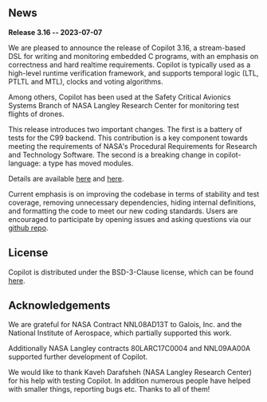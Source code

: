 ## News
**Release 3.16 -- 2023-07-07**

We are pleased to announce the release of Copilot 3.16, a stream-based DSL for
writing and monitoring embedded C programs, with an emphasis on correctness and
hard realtime requirements. Copilot is typically used as a high-level runtime
verification framework, and supports temporal logic (LTL, PTLTL and MTL),
clocks and voting algorithms.

Among others, Copilot has been used at the Safety Critical Avionics Systems
Branch of NASA Langley Research Center for monitoring test flights of drones.

This release introduces two important changes. The first is a battery of tests
for the C99 backend. This contribution is a key component towards meeting the
requirements of NASA's Procedural Requirements for Research and Technology
Software. The second is a breaking change in copilot-language: a type has moved
modules.

Details are available
[here](https://github.com/Copilot-Language/copilot/milestone/20?closed=1)
and
[here](https://github.com/Copilot-Language/copilot/releases/tag/v3.16).

Current emphasis is on improving the codebase in terms of stability and test
coverage, removing unnecessary dependencies, hiding internal definitions, and
formatting the code to meet our new coding standards. Users are encouraged to
participate by opening issues and asking questions via our [github
repo](https://github.com/copilot-language/copilot).

## License
Copilot is distributed under the BSD-3-Clause license, which can be found
[here](https://raw.githubusercontent.com/Copilot-Language/Copilot/master/LICENSE).

## Acknowledgements
We are grateful for NASA Contract NNL08AD13T to Galois, Inc. and the National
Institute of Aerospace, which partially supported this work.

Additionally NASA Langley contracts 80LARC17C0004 and NNL09AA00A supported
further development of Copilot.

We would like to thank Kaveh Darafsheh (NASA Langley Research Center) for his
help with testing Copilot. In addition numerous people have helped with smaller
things, reporting bugs etc. Thanks to all of them!
